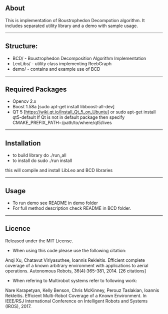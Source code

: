 ## About

This is implementation of Boustrophedon Decompotion algorithm. 
It includes separated utility library and a demo with sample usage.
______

## Structure:
 
* BCD/  - Boustrophedon Decomposition Algorithm Implementation
* LeoLibs/ - utility class implementing ReebGraph
* demo/ - contains and example use of BCD

______
## Required Packages

- Opencv 2.x 
- Boost 1.58a [sudo apt-get install libboost-all-dev]
- QT 5 [https://wiki.qt.io/Install_Qt_5_on_Ubuntu] or sudo apt-get install qt5-default
 If Qt is not in default package then specify CMAKE_PREFIX_PATH=/path/to/where/qt5/lives
______
## Installation

* to build library do ./run_all
* to install do sudo ./run install

this will compile and install LibLeo and BCD libraries

______
## Usage

* To run demo see README in demo folder
* For full method description check README in BCD folder.

______
## Licence

Released under the MIT License.

* When using this code please use the following citation:

Anqi Xu, Chatavut Viriyasuthee, Ioannis Rekleitis. Efficient complete coverage of a known arbitrary environment with applications to aerial operations. Autonomous Robots, 36(4):365-381, 2014. [26 citations]

* When refering to Multirobot systems refer to following work:

Nare Karapetyan, Kelly Benson, Chris McKinney, Perouz Taslakian, Ioannis Rekleitis. Efficient Multi-Robot Coverage of a Known Environment. In IEEE/RSJ International Conference on Intelligent Robots and Systems (IROS), 2017.
